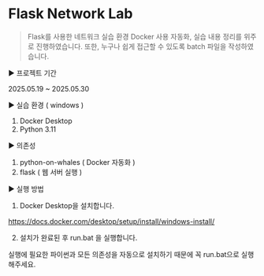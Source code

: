 # Flask Network Lab

> Flask를 사용한 네트워크 실습 환경
> Docker 사용 자동화, 실습 내용 정리를 위주로 진행하였습니다.
> 또한, 누구나 쉽게 접근할 수 있도록 batch 파일을 작성하였습니다.

▶️ 프로젝트 기간

2025.05.19 ~ 2025.05.30

▶️ 실습 환경 ( windows )

1. Docker Desktop
2. Python 3.11

▶️ 의존성

1. python-on-whales ( Docker 자동화 )
2. flask ( 웹 서버 실행 )

▶️ 실행 방법

1. Docker Desktop을 설치합니다. 

https://docs.docker.com/desktop/setup/install/windows-install/

2. 설치가 완료된 후 run.bat 을 실행합니다.

실행에 필요한 파이썬과 모든 의존성을 자동으로 설치하기 때문에 꼭 run.bat으로 실행해주세요.